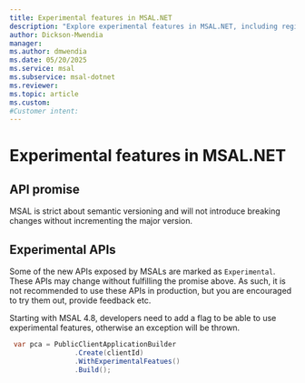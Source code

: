 ```yaml
---
title: Experimental features in MSAL.NET
description: "Explore experimental features in MSAL.NET, including regional discovery and other advanced capabilities."
author: Dickson-Mwendia
manager: 
ms.author: dmwendia
ms.date: 05/20/2025
ms.service: msal
ms.subservice: msal-dotnet
ms.reviewer: 
ms.topic: article
ms.custom: 
#Customer intent: 
---
```


# Experimental features in MSAL.NET

## API promise

MSAL is strict about semantic versioning and will not introduce breaking changes without incrementing the major version.

## Experimental APIs

Some of the new APIs exposed by MSALs are marked as `Experimental`. These APIs may change without fulfilling the promise above. As such, it is not recommended to use these APIs in production, but you are encouraged to try them out, provide feedback etc.

Starting with MSAL 4.8, developers need to add a flag to be able to use experimental features, otherwise an exception will be thrown. 

```csharp
 var pca = PublicClientApplicationBuilder
                .Create(clientId)
                .WithExperimentalFeatues()
                .Build();
```
